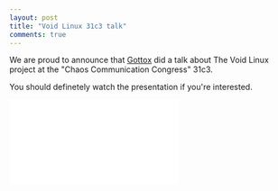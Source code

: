 ```yaml
---
layout: post
title: "Void Linux 31c3 talk"
comments: true
---
```


We are proud to announce that [Gottox](https://github.com/Gottox) did
a talk about The Void Linux project at the "Chaos Communication Congress"
31c3.

You should definetely watch the presentation if you're interested.

<div class="embed-responsive embed-responsive-item embed-responsive-16by9">
  <iframe class="embed-responsive-item" src="//www.youtube.com/embed/ZHKKYHoG4bo" frameborder="0" allowfullscreen></iframe>
</div>
